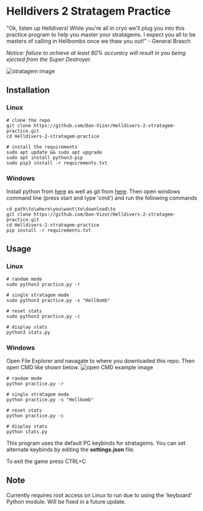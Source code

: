 # Helldivers 2 Stratagem Practice
"Ok, listen up Helldivers! While you're all in cryo we'll plug you into this practice program to help you master your stratagems. I expect you all to be masters of calling in Hellbombs once we thaw you out!" - General Brasch

*Notice: failure to achieve at least 80% accuracy will result in you being ejected from the Super Destroyer.*

![stratagem image](https://github.com/Dan-Vizor/helldivers-stratagem-practice/blob/master/images/Stratagems.png)

## Installation
### Linux
```console
# clone the repo
git clone https://github.com/Dan-Vizor/Helldivers-2-stratagem-practice.git
cd Helldivers-2-stratagem-practice

# install the requirements
sudo apt update && sudo apt upgrade
sudo apt install python3-pip
sudo pip3 install -r requirements.txt
```

### Windows
Install python from [here](https://www.microsoft.com/store/productId/9NRWMJP3717K?ocid=pdpshare) as well as git from [here](https://git-scm.com/download/win). Then open windows command line (press start and type 'cmd') and run the following commands
```console
cd path\to\where\you\want\to\download\to
git clone https://github.com/Dan-Vizor/Helldivers-2-stratagem-practice.git
cd Helldivers-2-stratagem-practice
pip install -r requirements.txt
```

## Usage
### Linux
```console
# random mode
sudo python3 practice.py -r

# single stratagem mode
sudo python3 practice.py -s "Hellbomb"

# reset stats
sudo python3 practice.py -c

# display stats
python3 stats.py
```

### Windows
Open File Explorer and navagate to where you downloaded this repo. Then open CMD like shown below. 
![open CMD example image](https://github.com/Dan-Vizor/helldivers-stratagem-practice/blob/master/images/OpenCMD.png)


```console
# random mode
python practice.py -r

# single stratagem mode
python practice.py -s "Hellbomb"

# reset stats
python practice.py -c

# display stats
python stats.py
```

This program uses the default PC keybinds for stratagems. You can set alternate keybinds by editing the **settings.json** file.

To exit the game press CTRL+C

## Note
Currently requires root access on Linux to run due to using the 'keyboard' Python module. Will be fixed in a future update.
